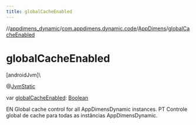 ```yaml
---
title: globalCacheEnabled
---
```

//[appdimens_dynamic](../../../index.html)/[com.appdimens.dynamic.code](../index.html)/[AppDimens](index.html)/[globalCacheEnabled](global-cache-enabled.html)



# globalCacheEnabled



[androidJvm]\




@[JvmStatic](https://kotlinlang.org/api/core/kotlin-stdlib/kotlin.jvm/-jvm-static/index.html)



var [globalCacheEnabled](global-cache-enabled.html): [Boolean](https://kotlinlang.org/api/core/kotlin-stdlib/kotlin/-boolean/index.html)



EN Global cache control for all AppDimensDynamic instances. PT Controle global de cache para todas as instâncias AppDimensDynamic.



